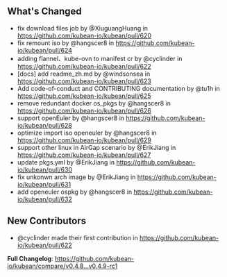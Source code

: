 ## What's Changed
* fix download files job by @XiuguangHuang in https://github.com/kubean-io/kubean/pull/620
* fix remount iso by @hangscer8 in https://github.com/kubean-io/kubean/pull/624
* adding flannel、kube-ovn to manifest cr by @cyclinder in https://github.com/kubean-io/kubean/pull/622
* [docs] add readme_zh.md by @windsonsea in https://github.com/kubean-io/kubean/pull/623
* Add code-of-conduct and CONTRIBUTING documentation by @tu1h in https://github.com/kubean-io/kubean/pull/625
* remove redundant docker os_pkgs by @hangscer8 in https://github.com/kubean-io/kubean/pull/626
* support openEuler by @hangscer8 in https://github.com/kubean-io/kubean/pull/628
* optimize import iso openeuler by @hangscer8 in https://github.com/kubean-io/kubean/pull/629
* support other linux in AirGap scenario by @ErikJiang in https://github.com/kubean-io/kubean/pull/627
* update pkgs.yml by @ErikJiang in https://github.com/kubean-io/kubean/pull/630
* fix unkonwn arch image by @ErikJiang in https://github.com/kubean-io/kubean/pull/631
* add openeuler ospkg by @hangscer8 in https://github.com/kubean-io/kubean/pull/632

## New Contributors
* @cyclinder made their first contribution in https://github.com/kubean-io/kubean/pull/622

**Full Changelog**: https://github.com/kubean-io/kubean/compare/v0.4.8...v0.4.9-rc1
